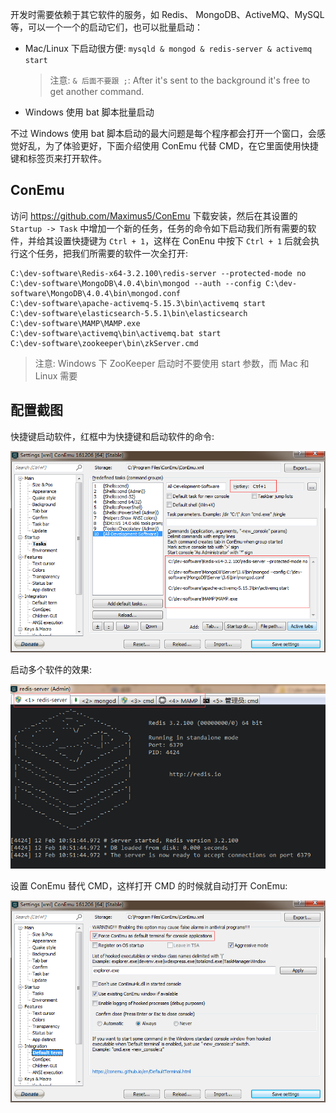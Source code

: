 开发时需要依赖于其它软件的服务，如 Redis、 MongoDB、ActiveMQ、MySQL 等，可以一个一个的启动它们，也可以批量启动：

* Mac/Linux 下启动很方便: `mysqld & mongod & redis-server & activemq start`

  > 注意: `& 后面不要跟 ;`: After it's sent to the background it's free to get another command.

* Windows 使用 bat 脚本批量启动

不过 Windows 使用 bat 脚本启动的最大问题是每个程序都会打开一个窗口，会感觉好乱，为了体验更好，下面介绍使用 ConEmu 代替 CMD，在它里面使用快捷键和标签页来打开软件。

## ConEmu

访问 <https://github.com/Maximus5/ConEmu> 下载安装，然后在其设置的 `Startup -> Task` 中增加一个新的任务，任务的命令如下启动我们所有需要的软件，并给其设置快捷键为 `Ctrl + 1`，这样在 ConEnu 中按下 `Ctrl + 1` 后就会执行这个任务，把我们所需要的软件一次全打开:

```
C:\dev-software\Redis-x64-3.2.100\redis-server --protected-mode no
C:\dev-software\MongoDB\4.0.4\bin\mongod --auth --config C:\dev-software\MongoDB\4.0.4\bin\mongod.conf
C:\dev-software\apache-activemq-5.15.3\bin\activemq start
C:\dev-software\elasticsearch-5.5.1\bin\elasticsearch
C:\dev-software\MAMP\MAMP.exe
C:\dev-software\activemq\bin\activemq.bat start
C:\dev-software\zookeeper\bin\zkServer.cmd
```

> 注意: Windows 下 ZooKeeper 启动时不要使用 start 参数，而 Mac 和 Linux 需要

## 配置截图

快捷键启动软件，红框中为快捷键和启动软件的命令:

![](../img/startup-software.png)

启动多个软件的效果:

![](../img/started-software.png)

设置 ConEmu 替代 CMD，这样打开 CMD 的时候就自动打开 ConEmu:

![](../img/default-cmd.png)